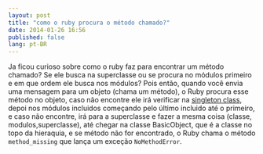 ```yaml
---
layout: post
title: "como o ruby procura o método chamado?"
date: 2014-01-26 16:56
published: false
lang: pt-BR
---
```

Ja ficou curioso sobre como o ruby faz para encontrar um método chamado? Se ele busca na superclasse ou se procura no módulos primeiro e em que ordem ele busca nos módulos?
Pois então, quando você envia uma mensagem para um objeto (chama um método), o Ruby procura esse método no objeto, caso não encontre ele irá verificar na <a href="http://simplesideias.com.br/ruby-object-model-singleton-class" target="_blank">singleton class</a>, depoi nos módulos incluidos começando pelo último incluido até o primeiro, e caso não encontre, irá para a superclasse e fazer a mesma coisa (classe, modulos,superclasse), até chegar na classe BasicObject, que é a classe no topo da hieraquia, e se método não for encontrado, o Ruby chama o método `method_missing` que lança um exceção `NoMethodError`.
